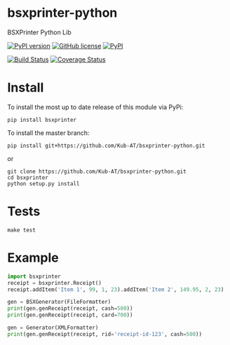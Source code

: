 # bsxprinter-python
BSXPrinter Python Lib

[![PyPI version](https://badge.fury.io/py/bsxprinter.svg)](https://badge.fury.io/py/bsxprinter)
[![GitHub license](https://img.shields.io/badge/license-MIT-blue.svg)](https://raw.githubusercontent.com/Kub-AT/bsxprinter-python/master/LICENSE.md)
[![PyPI](https://img.shields.io/pypi/pyversions/bsxprinter.svg?maxAge=2592000)]()

[![Build Status](https://travis-ci.org/Kub-AT/bsxprinter-python.svg?branch=master)](https://travis-ci.org/Kub-AT/bsxprinter-python)
[![Coverage Status](https://coveralls.io/repos/github/Kub-AT/bsxprinter-python/badge.svg?branch=master)](https://coveralls.io/github/Kub-AT/bsxprinter-python?branch=master)


# Install

To install the most up to date release of this module via PyPi:

```pip install bsxprinter```

To install the master branch:

```pip install git+https://github.com/Kub-AT/bsxprinter-python.git```

or

```
git clone https://github.com/Kub-AT/bsxprinter-python.git
cd bsxprinter
python setup.py install
```


# Tests

```
make test
```

# Example

```python
import bsxprinter
receipt = bsxprinter.Receipt()
receipt.addItem('Item 1', 99, 1, 23).addItem('Item 2', 149.95, 2, 23)

gen = BSXGenerator(FileFormatter)
print(gen.genReceipt(receipt, cash=500))
print(gen.genReceipt(receipt, card=700))

gen = Generator(XMLFormatter)
print(gen.genReceipt(receipt, rid='receipt-id-123', cash=500))

```
